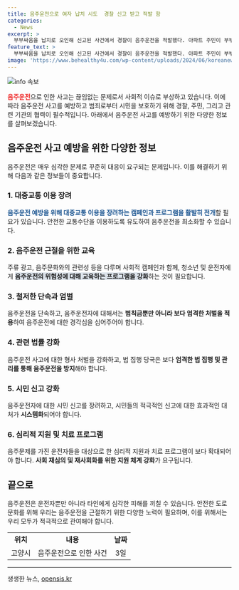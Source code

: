 ```yaml
---
title: 음주운전으로 여자 납치 시도  경찰 신고 받고 적발 함
categories:
  - News
excerpt: >
  부부싸움을 납치로 오인해 신고된 사건에서 경찰이 음주운전을 적발했다. 아파트 주민이 부부의 격렬한 싸움을 오해해 신고했으나, 경찰이 현장에서 조사한 결과 부부 싸움이었고, 음주운전으로면허취소 수준의 알코올 농도를 보였다. 사건은 음주운전 혐의로 A씨를 불구속 입건하고 정확한 경위를 조사 중이다. (150자)
feature_text: >
  부부싸움을 납치로 오인해 신고된 사건에서 경찰이 음주운전을 적발했다. 아파트 주민이 부부의 격렬한 싸움을 오해해 신고했으나, 경찰이 현장에서 조사한 결과 부부 싸움이었고, 음주운전으로면허취소 수준의 알코올 농도를 보였다. 사건은 음주운전 혐의로 A씨를 불구속 입건하고 정확한 경위를 조사 중이다. (150자)
image: 'https://www.behealthy4u.com/wp-content/uploads/2024/06/koreanews.jpg'
---
```


<p><img src="https://www.behealthy4u.com/wp-content/uploads/2024/06/koreanews.jpg" alt="info 속보" /></p>

<p><b><span style="color: #ee2323;">음주운전</span></b>으로 인한 사고는 끊임없는 문제로서 사회적 이슈로 부상하고 있습니다. 이에 따라 음주운전 사고를 예방하고 범죄로부터 시민을 보호하기 위해 경찰, 주민, 그리고 관련 기관의 협력이 필수적입니다. 아래에서 음주운전 사고를 예방하기 위한 다양한 정보를 살펴보겠습니다. </p>

<h2 data-ke-size="size26">음주운전 사고 예방을 위한 다양한 정보</h2> 

<p data-ke-size="size16">음주운전은 매우 심각한 문제로 꾸준히 대응이 요구되는 문제입니다. 이를 해결하기 위해 다음과 같은 정보들이 중요합니다.</p>

<h3><b>1. 대중교통 이용 장려</b></h3>

<p data-ke-size="size16"><b><span style="color: #1a5490;">음주운전 예방을 위해 대중교통 이용을 장려하는 캠페인과 프로그램을 활발히 전개</span></b>할 필요가 있습니다. 안전한 교통수단을 이용하도록 유도하여 음주운전을 최소화할 수 있습니다.</p>

<h3><b>2. 음주운전 근절을 위한 교육</b></h3>

<p data-ke-size="size16">주류 광고, 음주문화와의 관련성 등을 다루며 사회적 캠페인과 함께, 청소년 및 운전자에게 <b><span style="background-color: #21538527;">음주운전의 위험성에 대해 교육하는 프로그램을 강화</span></b>하는 것이 필요합니다.</p>

<h3><b>3. 철저한 단속과 엄벌</b></h3>

<p data-ke-size="size16">음주운전을 단속하고, 음주운전자에 대해서는 <b>범칙금뿐만 아니라 보다 엄격한 처벌을 적용</b>하여 음주운전에 대한 경각심을 심어주어야 합니다.</p>

<h3><b>4. 관련 법률 강화</b></h3>

<p data-ke-size="size16">음주운전 사고에 대한 형사 처벌을 강화하고, 법 집행 당국은 보다 <b>엄격한 법 집행 및 관리를 통해 음주운전을 방지</b>해야 합니다.</p>

<h3><b>5. 시민 신고 강화</b></h3>

<p data-ke-size="size16">음주운전자에 대한 시민 신고를 장려하고, 시민들의 적극적인 신고에 대한 효과적인 대처가 <b>시스템화</b>되어야 합니다.</p>

<h3><b>6. 심리적 지원 및 치료 프로그램</b></h3>

<p data-ke-size="size16">음주문제를 가진 운전자들을 대상으로 한 심리적 지원과 치료 프로그램이 보다 확대되어야 합니다. <b>사회 재심의 및 재사회화를 위한 지원 체계 강화</b>가 요구됩니다.</p>

<h2 data-ke-size="size26">끝으로</h2>

<p data-ke-size="size16">음주운전은 운전자뿐만 아니라 타인에게 심각한 피해를 끼칠 수 있습니다. 안전한 도로문화를 위해 우리는 음주운전을 근절하기 위한 다양한 노력이 필요하며, 이를 위해서는 우리 모두가 적극적으로 관여해야 합니다.</p>

<table>
    <tbody>
        <tr>
            <td style="text-align: center; height: 17px;"><b>위치</b></td>
            <td style="text-align: center; height: 17px;"><b>내용</b></td>
            <td style="text-align: center; height: 17px;"><b>날짜</b></td>
        </tr>
        <tr>
            <td style="text-align: center; height: 20px;">고양시</td>
            <td style="text-align: center; height: 20px;">음주운전으로 인한 사건</td>
            <td style="text-align: center; height: 20px;">3일</td>
        </tr>
    </tbody>
</table>

<p><hr></p>
생생한 뉴스, <a href="https://opensis.kr" rel="dofollow">opensis.kr</a>


